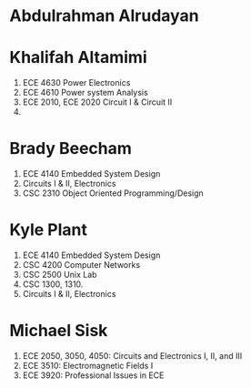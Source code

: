 # Abdulrahman Alrudayan


# Khalifah Altamimi
1. ECE 4630 Power Electronics
2. ECE 4610 Power system Analysis
3. ECE 2010, ECE 2020 Circuit I & Circuit II
4. 

# Brady Beecham
1.  ECE 4140 Embedded System Design
2.  Circuits I & II, Electronics
3.  CSC 2310 Object Oriented Programming/Design

# Kyle Plant
1.  ECE 4140 Embedded System Design
2.  CSC 4200 Computer Networks
3.  CSC 2500 Unix Lab
4.  CSC 1300, 1310.
5.  Circuits I & II, Electronics

# Michael Sisk
1.	ECE 2050, 3050, 4050: Circuits and Electronics I, II, and III
2.	ECE 3510: Electromagnetic Fields I
3.	ECE 3920: Professional Issues in ECE
